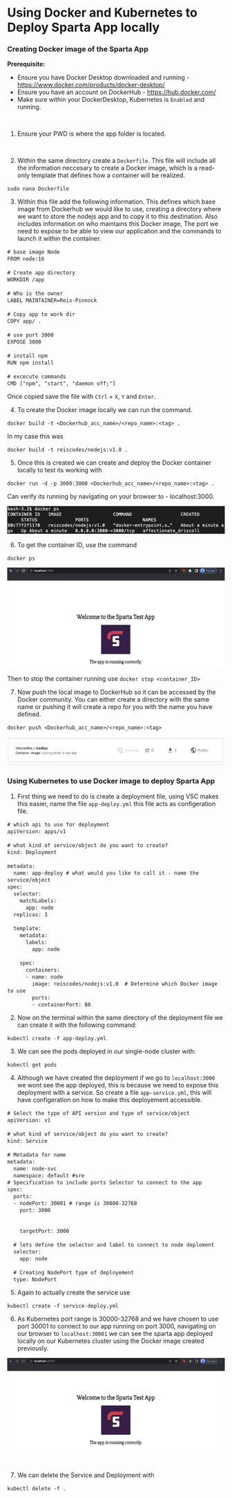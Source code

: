 # Using Docker and Kubernetes to Deploy Sparta App locally 

### Creating Docker image of the Sparta App 

<b>Prerequisite:</b> 
  - Ensure you have Docker Desktop downloaded and running - https://www.docker.com/products/docker-desktop/
  - Ensure you have an account on DockerHub - https://hub.docker.com/
  - Make sure within your DockerDesktop, Kubernetes is `Enabled` and running.
<br>

1. Ensure your PWD is where the app folder is located. 

<br>

2. Within the same directory create a `Dockerfile`. This file will include all the information neccesary to create a Docker image, which is a read-only template that defines how a container will be realized. 

```
sudo nano Dockerfile
```

3. Within this file add the following information. This defines which base image from Dockerhub we would like to use, creating a directory where we want to store the nodejs app and to copy it to this destination. Also includes information on who maintains this Docker image, The port we need to expose to be able to view our application and the commands to launch it within the container. 

```
# base image Node
FROM node:16

# Create app directory
WORKDIR /app

# Who is the owner
LABEL MAINTAINER=Reis-Pinnock

# Copy app to work dir
COPY app/ .

# use port 3000
EXPOSE 3000

# install npm
RUN npm install

# excecute commands
CMD ["npm", "start", "daemon off;"]
```

Once copied save the file with `Ctrl` + `X`, `Y` and `Enter`.

4. To create the Docker image locally we can run the command. 

```
docker build -t <Dockerhub_acc_name>/<repo_name>:<tag> .
```

In my case this was 

```
docker build -t reiscodes/nodejs:v1.0 .
```

5. Once this is created we can create and deploy the Docker container locally to test its working with 

```
docker run -d -p 3000:3000 <Dockerhub_acc_name>/<repo_name>:<tag> .
```

Can verify its running by navigating on your browser to - localhost:3000.

![](port-3000.png)

6. To get the container ID, use the command

```
docker ps
```

![](docker-ps.png)

Then to stop the container running use `docker stop <container_ID>`

7. Now push the local image to DockerHub so it can be accessed by the Docker community. You can either create a directory with the same name or pushing it will create a repo for you with the name you have defined. 

```
docker push <Dockerhub_acc_name>/<repo_name>:<tag>
```

![](dockerhub.png)

### Using Kubernetes to use Docker image to deploy Sparta App 

1. First thing we need to do is create a deployment file, using VSC makes this easier, name the file `app-deploy.yml` this file acts as configeration file. 

```
# which api to use for deployment
apiVersion: apps/v1 

# what kind of service/object do you want to create?
kind: Deployment 

metadata:
  name: app-deploy # what would you like to call it - name the service/object
spec:
  selector: 
    matchLabels:
      app: node
  replicas: 3

  template:
    metadata:
      labels:
        app: node
    
    spec: 
      containers:
      - name: node
        image: reiscodes/nodejs:v1.0  # Determine which Docker image to use 
        ports:
        - containerPort: 80
```

2. Now on the terminal within the same directory of the deployment file we can create it with the following command:

```
kubectl create -f app-deploy.yml
```

3. We can see the pods deployed in our single-node cluster with:

```
kubectl get pods
```

4. Although we have created the deployment if we go to `localhost:3000` we wont see the app deployed, this is because we need to expose this deployment with a service. So create a file `app-service.yml`, this will have configeration on how to make this deployement accessible. 

```
# Select the type of API version and type of service/object
apiVersion: v1

# what kind of service/object do you want to create?
kind: Service

# Metadata for name
metadata:
  name: node-svc
  namespace: default #sre
# Specification to include ports Selector to connect to the app
spec:
  ports:
  - nodePort: 30001 # range is 30000-32768
    port: 3000


    targetPort: 3000

  # lets define the selector and label to connect to node deploment
  selector:
    app: node 

  # Creating NodePort type of deployement 
  type: NodePort 
  ```

5. Again to actually create the service use

```
kubectl create -f service-deploy.yml
```

6. As Kubernetes port range is 30000-32768 and we have chosen to use port 30001 to connect to our app running on port 3000, navigating on our browser to `localhost:30001` we can see the sparta app deployed locally on our Kubernetes cluster using the Docker image created previously. 

![](K8-deploy.png)

<br>

7. We can delete the Service and Deployment with 

``` 
kubectl delete -f . 
```



